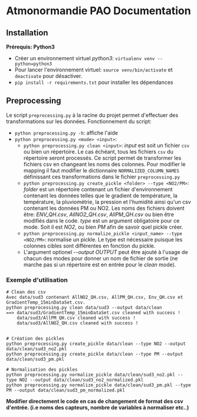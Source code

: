 # Atmonormandie PAO Documentation

## Installation

**Prérequis: Python3**

* Créer un environnement virtuel *python3*: `virtualenv venv --python=python3`
* Pour lancer l'environnement virtuel: `source venv/bin/activate` et `deactivate` pour désactiver.
* `pip install -r requirements.txt` pour installer les dépendances

## Preprocessing

Le script `preprocessing.py` à la racine du projet permet d'effectuer des transformations sur les données.
Fonctionnement du script:
* `python preprocessing.py -h`: affiche l'aide
* `python preprocessing.py <mode> <input>`:
    * `python preprocessing.py clean <input>`: *input* est soit un fichier `csv` ou bien un répertoire. Le cas échéant, tous les fichiers `csv` du répertoire seront processés. Ce script permet de transformer les fichiers csv en changeant les noms des colonnes. Pour modifier le mapping il faut modifier le dictionnaire `NORMALIZED_COLUMN_NAMES` définissant ces transformations dans le fichier `preprocessing.py`
    * `python preprocessing.py create_pickle <folder> --type <NO2/PM>`: *folder* est un répertoire contenant un fichier d'environnement contenant les données telles que le gradient de température, la température, la pluviométrie, la pression et l'humidité ainsi qu'un csv contenant les données PM ou NO2. Les noms des fichiers doivent être: *ENV_QH.csv*, *AllNO2_QH.csv*, *AllPM_QH.csv* ou bien être modifiés dans le code.
    *type* est un argument obligatoire pour ce mode. Soit il est *NO2*, ou bien *PM* afin de savoir quel pickle créer.
    * `python preprocessing.py normalize_pickle <input_name> --type <NO2/PM>`: normalise un pickle. Le type est nécessaire puisque les colonnes cibles sont différentes en fonction du pickle.
    * L'argument optionel *--output OUTPUT* peut être ajouté à l'usage de chacun des modes pour donner un nom de fichier de sortie (ne marche pas si un répertoire est en entrée pour le *clean* mode).

### Exemple d'utilisation
```
# Clean des csv
Avec data/sud3 contenant AllNO2_QH.csv, AllPM_QH.csv, Env_QH.csv et GradientTemp_15minDataSet.csv.
python preprocessing.py clean data/sud3 --output data/clean 
==> data/sud3/GradientTemp_15minDataSet.csv cleaned with success !
    data/sud3/AllPM_QH.csv cleaned with success !
    data/sud3/AllNO2_QH.csv cleaned with success !


# Création des pickles
python preprocessing.py create_pickle data/clean --type NO2 --output data/clean/sud3_no2.pkl
python preprocessing.py create_pickle data/clean --type PM --output data/clean/sud3_pm.pkl

# Normalisation des pickles
python preprocessing.py normalize_pickle data/clean/sud3_no2.pkl --type NO2 --output data/clean/sud3_no2_normalized.pkl
python preprocessing.py normalize_pickle data/clean/sud3_pm.pkl --type PM --output data/clean/sud3_pm_normalized.pkl

```

**Modifier directement le code en cas de changement de format des csv d'entrée. (i.e noms des capteurs, nombre de variables à normaliser etc..)**